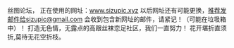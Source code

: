 丝图论坛，
正在使用的网址：www.sizupic.xyz
以后网址还有可能更换，推荐发邮件给sizupic@gmail.com  会收到包含新网址的邮件，请紧记！（可能在垃圾箱中）！
打造无色情，无露点的高跟丝袜恋足社区，我们一直努力！
花开堪折直须折,莫待无花空折枝。
